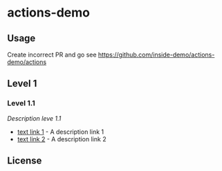 # actions-demo

## Usage
 Create incorrect PR and go see https://github.com/inside-demo/actions-demo/actions

<!-- md-parser-start -->
## Level 1

### Level 1.1

*Description leve 1.1*

- [text link 1](https://url-link-1) - A description link 1
- [text link 2](https://url-link-2) - A description link 2
<!-- md-parser-end -->

## License

